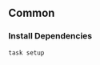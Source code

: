 <!-- Space: Projects -->
<!-- Parent: ZshHacker -->
<!-- Title: Examples ZshHacker -->
<!-- Label: Examples -->
<!-- Include: ./../disclaimer.md -->
<!-- Include: ac:toc -->

## Common

### Install Dependencies

```bash
task setup
```
